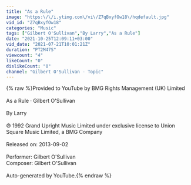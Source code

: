 ```yaml
---
title: "As a Rule"
image: "https:\/\/i.ytimg.com\/vi\/Z7qBxyfOw18\/hqdefault.jpg"
vid_id: "Z7qBxyfOw18"
categories: "Music"
tags: ["Gilbert O'Sullivan","By Larry","As a Rule"]
date: "2021-10-25T12:09:11+03:00"
vid_date: "2021-07-21T10:01:21Z"
duration: "PT2M47S"
viewcount: "4"
likeCount: "0"
dislikeCount: "0"
channel: "Gilbert O'Sullivan - Topic"
---
```

{% raw %}Provided to YouTube by BMG Rights Management (UK) Limited<br /><br />As a Rule · Gilbert O'Sullivan<br /><br />By Larry<br /><br />℗ 1992 Grand Upright Music Limited under exclusive license to Union Square Music Limited, a BMG Company<br /><br />Released on: 2013-09-02<br /><br />Performer: Gilbert O'Sullivan<br />Composer: Gilbert O'Sullivan<br /><br />Auto-generated by YouTube.{% endraw %}
